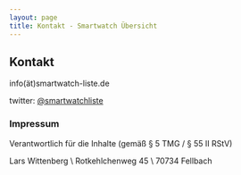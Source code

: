 ```yaml
---
layout: page
title: Kontakt - Smartwatch Übersicht
---
```


## Kontakt

info(ät)smartwatch-liste.de

twitter: [@smartwatchliste](https://twitter.com/smartwatchliste)

### Impressum

Verantwortlich für die Inhalte (gemäß § 5 TMG / § 55 II RStV)

Lars Wittenberg \\
Rotkehlchenweg 45 \\
70734 Fellbach
